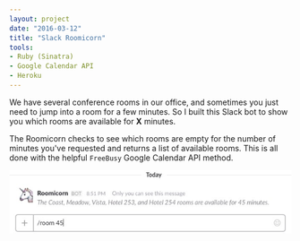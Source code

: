 ```yaml
---
layout: project
date: "2016-03-12"
title: "Slack Roomicorn"
tools:
- Ruby (Sinatra)
- Google Calendar API
- Heroku
---
```


We have several conference rooms in our office, and sometimes you just need to jump into a room for a few minutes. So I built this Slack bot to show you which rooms are available for **X** minutes.

The Roomicorn checks to see which rooms are empty for the number of minutes you've requested and returns a list of available rooms. This is all done with the helpful `FreeBusy` Google Calendar API method.

![Screenshot of the Slack Roomicorn](/assets/images/2016/screen-roomicorn.jpg)
